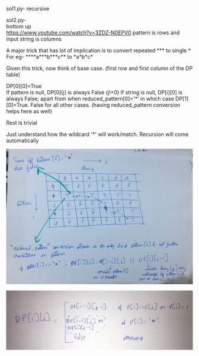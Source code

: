 sol1.py-
recursive

sol2.py-     
bottom up    
https://www.youtube.com/watch?v=3ZDZ-N0EPV0
pattern is rows and input string is columns

A major trick that has lot of implication is to convert repeated \*\** to single *
For eg-
\*\*\*\*a\*\*\*b\*\*\**c*\*\* to \*a\*b\*c\*


Given this trick, now think of base case. (first row and first column of the DP table)

DP[0][0]=True   
If pattern is null, DP[0][j] is always False (j!=0)
If string is null, DP[i][0] is always False; apart from when reduced_pattern[0]='\*' in which case DP[1][0]=True. False for all other cases. (having reduced_pattern conversion helps here as well)

Rest is trivial

Just understand how the wildcard '\*' will work/match. Recursion will come automatically

![](pic1.jpg)

![](pic2.jpg)
